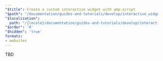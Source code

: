 ```yaml
---
"$title": Create a custom interactive widget with amp-script
"$path": "/documentation/guides-and-tutorials/develop/interactive_widget/index.html"
"$localization":
  path: "/{locale}/documentation/guides-and-tutorials/develop/interactive_widget/index.html"
"$order": '0'
"$hidden": 'true'
formats:
- websites
---
```


TBD
